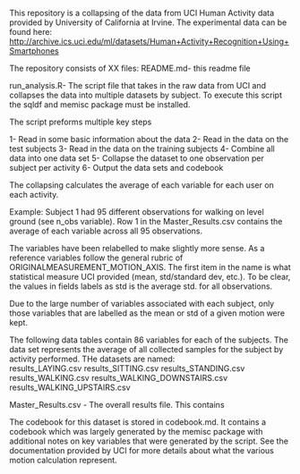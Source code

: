 This repository is a collapsing of the data from UCI 
Human Activity data provided by University of California
at Irvine.  The experimental data can be found here:
http://archive.ics.uci.edu/ml/datasets/Human+Activity+Recognition+Using+Smartphones

The repository consists of XX files:
README.md- this readme file

run_analysis.R- The script file that takes in the raw data from UCI 
and collapses the data into multiple datasets by subject. To execute this
script the sqldf and memisc package must be installed.

The script preforms multiple key steps

1- Read in some basic information about the data
2- Read in the data on the test subjects
3- Read in the data on the training subjects
4- Combine all data into one data set 
5- Collapse the dataset to one observation per subject per activity
6- Output the data sets and codebook

The collapsing calculates the average of each variable for each user 
on each activity. 

Example: Subject 1 had 95 different observations
for walking on level ground (see n_obs variable).  Row 1 in the Master_Results.csv
contains the average of each variable across all 95 observations.  

The variables have been relabelled to make slightly  more sense.  As a reference
 variables follow the general rubric of  ORIGINALMEASUREMENT_MOTION_AXIS. The first item
in the name is what statistical measure UCI provided (mean, std/standard dev, etc.).
To be clear, the values in fields labels as std is the average std. for all observations.
 
Due to the large number of variables associated with each subject, only those
variables that are labelled as the mean or std of a given motion were kept.

The following data tables contain 86 variables for each of the
subjects.  The data set represents the average of all collected samples
for the subject by activity performed. THe datasets are named:  
results_LAYING.csv
results_SITTING.csv
results_STANDING.csv
results_WALKING.csv
results_WALKING_DOWNSTAIRS.csv
results_WALKING_UPSTAIRS.csv
 
 Master_Results.csv - The overall results file. This contains 
 
 The codebook for this dataset is stored in codebook.md. It
 contains a codebook which was largely generated by the memisc
 package with additional notes on key variables that were generated
 by the script. See the documentation provided by UCI for more details about 
 what the various motion calculation represent. 
 